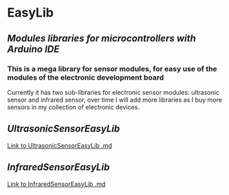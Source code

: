 # EasyLib
## *Modules libraries for microcontrollers with Arduino IDE*

### This is a mega library for sensor modules, for easy use of the modules of the electronic development board

Currently it has two sub-libraries for electronic sensor modules: ultrasonic sensor and infrared sensor, 
over time I will add more libraries as I buy more sensors in my collection of electronic devices. 

## *UltrasonicSensorEasyLib*
[Link to UltrasonicSensorEasyLib .md](https://github.com/losniercruz/EasyLib/blob/main/src/UltrasonicSensorEasyLibReadme.md)

## *InfraredSensorEasyLib*
[Link to InfraredSensorEasyLib .md](https://github.com/losniercruz/EasyLib/blob/main/src/InfraredSensorEasyLibReadme.md)
